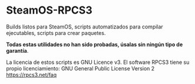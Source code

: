 # SteamOS-RPCS3
Builds listos para SteamOS, scripts automatizados para compilar ejecutables, scripts para crear paquetes.

**Todas estas utilidades no han sido probadas, úsalas sin ningún tipo de garantía**.

La licencia de estos scripts es GNU Licence v3. El software RPCS3 tiene su propio licenciamiento: GNU General Public License Version 2 https://rpcs3.net/faq
